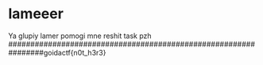 # lameeer
Ya glupiy lamer pomogi mne reshit task pzh
################################################################goidactf{n0t_h3r3}
